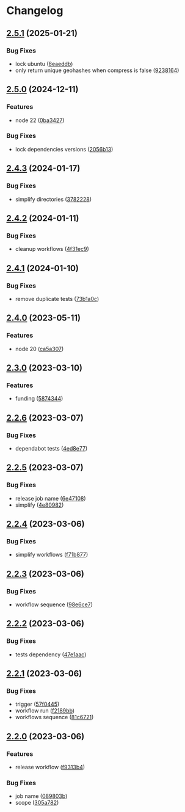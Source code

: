 # Changelog

## [2.5.1](https://github.com/filipecorrea/vicinityhash/compare/v2.5.0...v2.5.1) (2025-01-21)


### Bug Fixes

* lock ubuntu ([8eaeddb](https://github.com/filipecorrea/vicinityhash/commit/8eaeddbed76f48d47531076dc9910711b6f7c751))
* only return unique geohashes when compress is false ([9238164](https://github.com/filipecorrea/vicinityhash/commit/92381645245523f034336d4a0bac80d7229705d8))

## [2.5.0](https://github.com/filipecorrea/vicinityhash/compare/v2.4.3...v2.5.0) (2024-12-11)


### Features

* node 22 ([0ba3427](https://github.com/filipecorrea/vicinityhash/commit/0ba3427c80782e0df531b3bcd7d65b0b9eafdea2))


### Bug Fixes

* lock dependencies versions ([2056b13](https://github.com/filipecorrea/vicinityhash/commit/2056b13b27a59a460960cc3d6ab2f663e02af8c1))

## [2.4.3](https://github.com/filipecorrea/vicinityhash/compare/v2.4.2...v2.4.3) (2024-01-17)


### Bug Fixes

* simplify directories ([3782228](https://github.com/filipecorrea/vicinityhash/commit/3782228f4d44a65c40242f745345c47d1abd5b0f))

## [2.4.2](https://github.com/filipecorrea/vicinityhash/compare/v2.4.1...v2.4.2) (2024-01-11)


### Bug Fixes

* cleanup workflows ([4f31ec9](https://github.com/filipecorrea/vicinityhash/commit/4f31ec9419e9b77645f782d99857a0fc1dbb4319))

## [2.4.1](https://github.com/filipecorrea/vicinityhash/compare/v2.4.0...v2.4.1) (2024-01-10)


### Bug Fixes

* remove duplicate tests ([73b1a0c](https://github.com/filipecorrea/vicinityhash/commit/73b1a0c5f6c9c592d4be35280b2ed184acad727b))

## [2.4.0](https://github.com/filipecorrea/vicinityhash/compare/v2.3.0...v2.4.0) (2023-05-11)


### Features

* node 20 ([ca5a307](https://github.com/filipecorrea/vicinityhash/commit/ca5a3078e9748afe9a1ca27f6000a0afb29cafed))

## [2.3.0](https://github.com/filipecorrea/vicinityhash/compare/v2.2.6...v2.3.0) (2023-03-10)


### Features

* funding ([5874344](https://github.com/filipecorrea/vicinityhash/commit/587434476bd5954e05ce4aae05be15b04131c167))

## [2.2.6](https://github.com/filipecorrea/vicinityhash/compare/v2.2.5...v2.2.6) (2023-03-07)


### Bug Fixes

* dependabot tests ([4ed8e77](https://github.com/filipecorrea/vicinityhash/commit/4ed8e779ef604c4f7ff04dc0ce665441e30fde6e))

## [2.2.5](https://github.com/filipecorrea/vicinityhash/compare/v2.2.4...v2.2.5) (2023-03-07)


### Bug Fixes

* release job name ([6e47108](https://github.com/filipecorrea/vicinityhash/commit/6e4710883618b027a3a1ae4e85fc9aa3cbdd039a))
* simplify ([4e80982](https://github.com/filipecorrea/vicinityhash/commit/4e809822c0d4dcb8e63fe815e1228b05942a6d0b))

## [2.2.4](https://github.com/filipecorrea/vicinityhash/compare/v2.2.3...v2.2.4) (2023-03-06)


### Bug Fixes

* simplify workflows ([f71b877](https://github.com/filipecorrea/vicinityhash/commit/f71b87743e5a3a1fd67046334e8162d563f9a03f))

## [2.2.3](https://github.com/filipecorrea/vicinityhash/compare/v2.2.2...v2.2.3) (2023-03-06)


### Bug Fixes

* workflow sequence ([98e6ce7](https://github.com/filipecorrea/vicinityhash/commit/98e6ce77cec3091d153e75c0bbbc74140395f25e))

## [2.2.2](https://github.com/filipecorrea/vicinityhash/compare/v2.2.1...v2.2.2) (2023-03-06)


### Bug Fixes

* tests dependency ([47e1aac](https://github.com/filipecorrea/vicinityhash/commit/47e1aac9e4a2fd8aa5fb73ee586e9ea65e9822ff))

## [2.2.1](https://github.com/filipecorrea/vicinityhash/compare/v2.2.0...v2.2.1) (2023-03-06)


### Bug Fixes

* trigger ([57f0445](https://github.com/filipecorrea/vicinityhash/commit/57f0445ff14a87a2da9479b2738e1e09ca822e2b))
* workflow run ([f2189bb](https://github.com/filipecorrea/vicinityhash/commit/f2189bbb075e798c6dc7c740f5685c97b184c13a))
* workflows sequence ([81c6721](https://github.com/filipecorrea/vicinityhash/commit/81c6721bdabab0ad228e9272e23977b389c7d44b))

## [2.2.0](https://github.com/filipecorrea/vicinityhash/compare/v2.1.2...v2.2.0) (2023-03-06)


### Features

* release workflow ([f9313b4](https://github.com/filipecorrea/vicinityhash/commit/f9313b440891df061ee563da9545d68c5721487a))


### Bug Fixes

* job name ([089803b](https://github.com/filipecorrea/vicinityhash/commit/089803b9d6932c7ab9fc9b25f2191d893eeff58c))
* scope ([305a782](https://github.com/filipecorrea/vicinityhash/commit/305a782deaa7bc504f69f2ff60569ae1efcce2a1))
